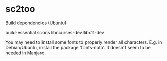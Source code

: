 # sc2too

Build dependencies (Ubuntu):

  build-essential scons libncurses-dev libx11-dev

You may need to install some fonts to properly render all characters.
E.g. in Debian/Ubuntu, install the package 'fonts-noto'.
It doesn't seem to be needed in Manjaro.
